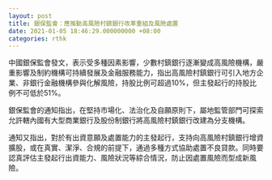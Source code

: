 ```yaml
---
layout: post
title: 銀保監會：應推動高風險村鎮銀行改革重組及風險處置
date: 2021-01-05 18:46:29.000000000 +08:00
categories: rthk
---
```


中國銀保監會發文，表示受多種因素影響，少數村鎮銀行逐漸變成高風險機構，嚴重影響及制約機構可持續發展及金融服務能力，指出高風險村鎮銀行可引入地方企業、非銀行金融機構參與化解風險，持股比例可超過10%，但主發起行的持股比例不可低於51%。

銀保監會的通知指出，在堅持市場化、法治化及自願原則下，屬地監管部門可探索允許轄內國有大型商業銀行及股份制銀行將高風險村鎮銀行改建為分支機構。

通知又指出，對於有出資意願及處置能力的主發起行，支持向高風險村鎮銀行增資擴股，或在真實、潔淨、合規的前提下，通過多種方式協助處置不良貸款。同時要認真評估主發起行出資能力、風險狀況等綜合情況，防止因處置風險而型成新風險。
